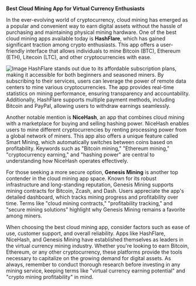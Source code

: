 **Best Cloud Mining App for Virtual Currency Enthusiasts**

In the ever-evolving world of cryptocurrency, cloud mining has emerged as a popular and convenient way to earn digital assets without the hassle of purchasing and maintaining physical mining hardware. One of the best cloud mining apps available today is **HashFlare**, which has gained significant traction among crypto enthusiasts. This app offers a user-friendly interface that allows individuals to mine Bitcoin (BTC), Ethereum (ETH), Litecoin (LTC), and other cryptocurrencies with ease.


![Image](https://github.com/user-attachments/assets/31692037-0104-4703-abd1-696b6a7dd41b)
HashFlare stands out due to its affordable subscription plans, making it accessible for both beginners and seasoned miners. By subscribing to their services, users can leverage the power of remote data centers to mine various cryptocurrencies. The app provides real-time statistics on mining performance, ensuring transparency and accountability. Additionally, HashFlare supports multiple payment methods, including Bitcoin and PayPal, allowing users to withdraw earnings seamlessly.

Another notable mention is **NiceHash**, an app that combines cloud mining with a marketplace for buying and selling hashing power. NiceHash enables users to mine different cryptocurrencies by renting processing power from a global network of miners. This app also offers a unique feature called Smart Mining, which automatically switches between coins based on profitability. Keywords such as "Bitcoin mining," "Ethereum mining," "cryptocurrency earning," and "hashing power" are central to understanding how NiceHash operates effectively.

For those seeking a more secure option, **Genesis Mining** is another top contender in the cloud mining app space. Known for its robust infrastructure and long-standing reputation, Genesis Mining supports mining contracts for Bitcoin, Zcash, and Dash. Users appreciate the app's detailed dashboard, which tracks mining progress and profitability over time. Terms like "cloud mining contracts," "profitability tracking," and "secure mining solutions" highlight why Genesis Mining remains a favorite among miners.

When choosing the best cloud mining app, consider factors such as ease of use, customer support, and overall reliability. Apps like HashFlare, NiceHash, and Genesis Mining have established themselves as leaders in the virtual currency mining industry. Whether you're looking to earn Bitcoin, Ethereum, or any other cryptocurrency, these platforms provide the tools necessary to capitalize on the growing demand for digital assets. As always, remember to conduct thorough research before investing in any mining service, keeping terms like "virtual currency earning potential" and "crypto mining profitability" in mind.